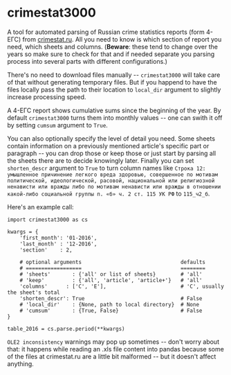 # crimestat3000

A tool for automated parsing of Russian crime statistics reports (form 4-ЕГС) from [crimestat.ru](http://crimestat.ru). All you need to know is which section of report you need, which sheets and columns. (**Beware**: these tend to change over the years so make sure to check for that and if needed separate you parsing process into several parts with different configurations.) 

There's no need to download files manually -- `crimestat3000` will take care of that without generating temporary files. But if you happend to have the files locally pass the path to their location to `local_dir` argument to slightly increase processing speed. 

A 4-ЕГС report shows cumulative sums since the beginning of the year. By default `crimestat3000` turns them into monthly values -- one can swith it off by setting `cumsum` argument to `True`.

You can also optionally specify the level of detail you need. Some sheets contain information on a previously mentioned article's specific part or paragraph -- you can drop those or keep those or just start by parsing all the sheets there are to decide knowingly later. Finally you can set `shorten_descr` argument to `True` to turn column names like `Строка 12: умышленное причинение легкого вреда здоровью, совершенное по мотивам политической, идеологической, расовой, национальной или религиозной ненависти или вражды либо по мотивам ненависти или вражды в отношении какой-либо социальной группы п. «б» ч. 2 ст. 115 УК РФ` to `115_ч2_б`.

Here's an example call:
```
import crimestat3000 as cs

kwargs = {
    'first_month': '01-2016',
    'last_month' : '12-2016',
    'section'    : 2,

    # optional arguments                                defaults
    # ==================                                ========
    # 'sheets'       : {'all' or list of sheets}        # 'all'
    # 'keep'         : {'all', 'article', 'article+'}   # 'all'
    'columns'      : ['C', 'E'],                        # 'C', usually the sheet's total
    'shorten_descr': True                               # False
    # 'local_dir'    : {None, path to local directory}  # None
    # 'cumsum'       : {True, False}                    # False
}

table_2016 = cs.parse.period(**kwargs)
```

`OLE2 inconsistency` warnings may pop up sometimes -- don't worry about that: it happens while reading an .xls file content into pandas because some of the files at crimestat.ru are a little bit malformed -- but it doesn't affect anything.


